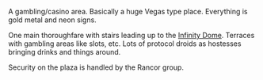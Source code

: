 A gambling/casino area. Basically a huge Vegas type place. Everything is gold metal and neon signs.

One main thoroughfare with stairs leading up to the [Infinity Dome](Infinity%20Dome.md). Terraces with gambling areas like slots, etc. Lots of protocol droids as hostesses bringing drinks and things around.

Security on the plaza is handled by the Rancor group.